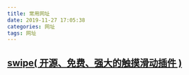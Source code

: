 ```yaml
---
title: 常用网址
date: 2019-11-27 17:05:38
categories: 网址
tags: 网址
---
```


##  [swipe( 开源、免费、强大的触摸滑动插件 )]( https://www.swiper.com.cn/ ) 

